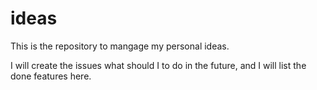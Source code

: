 # ideas
This is the repository to mangage my personal ideas. 

I will create the issues what should I to do in the future, and I will list the done features here. 

